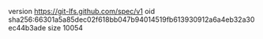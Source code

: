 version https://git-lfs.github.com/spec/v1
oid sha256:66301a5a85dec02f618bb047b94014519fb613930912a6a4eb32a30ec44b3ade
size 10054
